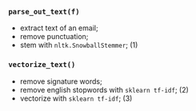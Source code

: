 ### `parse_out_text(f)`

- extract text of an email;
- remove punctuation;
- stem with `nltk.SnowballStemmer`; (1)

### `vectorize_text()`

- remove signature words;
- remove english stopwords with `sklearn tf-idf`; (2)
- vectorize with `sklearn tf-idf`; (3)



    